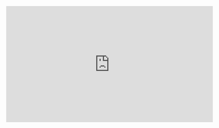 <div>
<iframe 
        width="560" 
        height="315" 
        src="https://youtube.com/embed/mt0HCiUCd5s" 
        title="YouTube video player" 
        frameborder="0" 
        allow="accelerometer; autoplay; clipboard-write; encrypted-media; gyroscope; picture-in-picture" 
        allowfullscreen>
</iframe>
</div>


